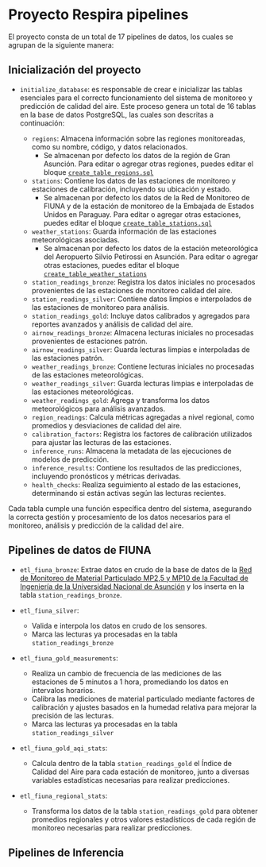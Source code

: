 # Proyecto Respira pipelines
El proyecto consta de un total de 17 pipelines de datos, los cuales se agrupan de la siguiente manera:

## Inicialización del proyecto

- `initialize_database`: es responsable de crear e inicializar las tablas esenciales para el correcto funcionamiento del sistema de monitoreo y predicción de calidad del aire. Este proceso genera un total de 16 tablas en la base de datos PostgreSQL, las cuales son descritas a continuación:

  - `regions`: Almacena información sobre las regiones monitoreadas, como su nombre, código, y datos relacionados.
    - Se almacenan por defecto los datos de la región de Gran Asunción. Para editar o agregar otras regiones, puedes editar el bloque [`create_table_regions.sql`](https://github.com/ProyectoRespira/data_retriever/blob/documentation/etl-pipeline/custom/create_table_regions.sql)
  - `stations`: Contiene los datos de las estaciones de monitoreo y estaciones de calibración, incluyendo su ubicación y estado.
    - Se almacenan por defecto los datos de la Red de Monitoreo de FIUNA y de la estación de monitoreo de la Embajada de Estados Unidos en Paraguay. Para editar o agregar otras estaciones, puedes editar el bloque [`create_table_stations.sql`](https://github.com/ProyectoRespira/data_retriever/blob/documentation/etl-pipeline/custom/create_table_stations.sql)
  - `weather_stations`: Guarda información de las estaciones meteorológicas asociadas.
    - Se almacenan por defecto los datos de la estación meteorológica del Aeropuerto Silvio Petirossi en Asunción. Para editar o agregar otras estaciones, puedes editar el bloque [`create_table_weather_stations`](https://github.com/ProyectoRespira/data_retriever/blob/documentation/etl-pipeline/custom/create_table_weather_stations.sql)
  - `station_readings_bronze`: Registra los datos iniciales no procesados provenientes de las estaciones de monitoreo calidad del aire.
  - `station_readings_silver`: Contiene datos limpios e interpolados de las estaciones de monitoreo para análisis.
  - `station_readings_gold`: Incluye datos calibrados y agregados para reportes avanzados y análisis de calidad del aire.
  - `airnow_readings_bronze`: Almacena lecturas iniciales no procesadas provenientes de estaciones patrón.
  - `airnow_readings_silver`: Guarda lecturas limpias e interpoladas de las estaciones patrón.
  - `weather_readings_bronze`: Contiene lecturas iniciales no procesadas de las estaciones meteorológicas.
  - `weather_readings_silver`: Guarda lecturas limpias e interpoladas de las estaciones meteorológicas.
  - `weather_readings_gold`: Agrega y transforma los datos meteorológicos para análisis avanzados.
  - `region_readings`: Calcula métricas agregadas a nivel regional, como promedios y desviaciones de calidad del aire.
  - `calibration_factors`: Registra los factores de calibración utilizados para ajustar las lecturas de las estaciones.
  - `inference_runs`: Almacena la metadata de las ejecuciones de modelos de predicción.
  - `inference_results`: Contiene los resultados de las predicciones, incluyendo pronósticos y métricas derivadas.
  - `health_checks`: Realiza seguimiento al estado de las estaciones, determinando si están activas según las lecturas recientes.

Cada tabla cumple una función específica dentro del sistema, asegurando la correcta gestión y procesamiento de los datos necesarios para el monitoreo, análisis y predicción de la calidad del aire.

## Pipelines de datos de FIUNA
- `etl_fiuna_bronze`: Extrae datos en crudo de la base de datos de la [Red de Monitoreo de Material Particulado MP2,5 y MP10 de la Facultad de Ingeniería de la Universidad Nacional de Asunción](https://www.ing.una.py/?page_id=45577) y los inserta en la tabla `station_readings_bronze`.

- `etl_fiuna_silver`:
  - Valida e interpola los datos en crudo de los sensores.
  - Marca las lecturas ya procesadas en la tabla `station_readings_bronze`
  
- `etl_fiuna_gold_measurements`:
  - Realiza un cambio de frecuencia de las mediciones de las estaciones de 5 minutos a 1 hora, promediando los datos en intervalos horarios.
  - Calibra las mediciones de material particulado mediante factores de calibración y ajustes basados en la humedad relativa para mejorar la precisión de las lecturas.
  - Marca las lecturas ya procesadas en la tabla `station_readings_silver`

- `etl_fiuna_gold_aqi_stats`:
  - Calcula dentro de la tabla `station_readings_gold` el Índice de Calidad del Aire para cada estación de monitoreo, junto a diversas variables estadísticas necesarias para realizar predicciones.
  
- `etl_fiuna_regional_stats`:
  - Transforma los datos de la tabla `station_readings_gold` para obtener promedios regionales y otros valores estadísticos de cada región de monitoreo necesarias para realizar predicciones.

## Pipelines de Inferencia
